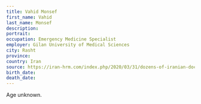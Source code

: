 ```yaml
---
title: Vahid Monsef
first_name: Vahid
last_name: Monsef
description: 
portrait: 
occupation: Emergency Medicine Specialist
employer: Gilan University of Medical Sciences
city: Rasht
province: 
country: Iran
source: https://iran-hrm.com/index.php/2020/03/31/dozens-of-iranian-doctors-died-during-irans-coronavirus-crisis/
birth_date: 
death_date: 
---
```


Age unknown.